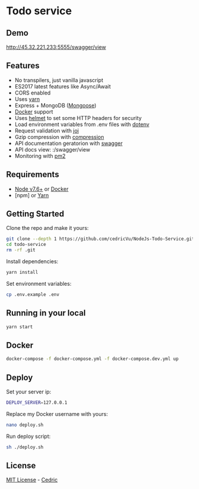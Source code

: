 # Todo service
## Demo
http://45.32.221.233:5555/swagger/view

## Features

 - No transpilers, just vanilla javascript
 - ES2017 latest features like Async/Await
 - CORS enabled
 - Uses [yarn](https://yarnpkg.com)
 - Express + MongoDB ([Mongoose](http://mongoosejs.com/))
 - [Docker](https://www.docker.com/) support
 - Uses [helmet](https://github.com/helmetjs/helmet) to set some HTTP headers for security
 - Load environment variables from .env files with [dotenv](https://github.com/rolodato/dotenv-safe)
 - Request validation with [joi](https://github.com/hapijs/joi)
 - Gzip compression with [compression](https://github.com/expressjs/compression)
 - API documentation geratorion with [swagger](https://swagger.io/)
 - API docs view: <host>:<port>/swagger/view
 - Monitoring with [pm2](https://github.com/Unitech/pm2)

## Requirements

 - [Node v7.6+](https://nodejs.org/en/download/current/) or [Docker](https://www.docker.com/)
 - [npm] or [Yarn](https://yarnpkg.com/en/docs/install)

## Getting Started

Clone the repo and make it yours:

```bash
git clone --depth 1 https://github.com/cedricVu/NodeJs-Todo-Service.git
cd todo-service
rm -rf .git
```

Install dependencies:

```bash
yarn install
```

Set environment variables:

```bash
cp .env.example .env
```

## Running in your local

```bash
yarn start
```

## Docker

```bash
docker-compose -f docker-compose.yml -f docker-compose.dev.yml up
```
## Deploy

Set your server ip:

```bash
DEPLOY_SERVER=127.0.0.1
```

Replace my Docker username with yours:

```bash
nano deploy.sh
```

Run deploy script:

```bash
sh ./deploy.sh
```

## License

[MIT License](README.md) - [Cedric](https://github.com/cedricVu)
